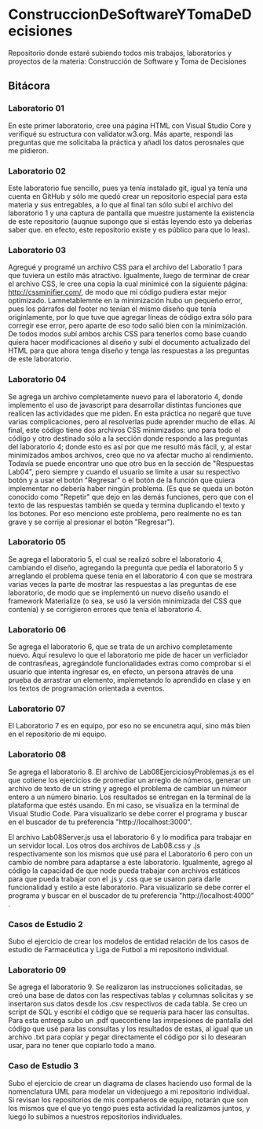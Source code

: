 # ConstruccionDeSoftwareYTomaDeDecisiones
Repositorio donde estaré subiendo todos mis trabajos, laboratorios y proyectos de la materia: Construcción de Software y Toma de Decisiones

## Bitácora

### Laboratorio 01
En este primer laboratorio, cree una página HTML con Visual Studio Core y verifiqué su estructura con validator.w3.org. Más aparte, respondí las preguntas que me solicitaba la práctica y añadí los datos perosnales que me pidieron.

### Laboratorio 02
Este laboratorio fue sencillo, pues ya tenía instalado git, igual ya tenía una cuenta en GitHub y sólo me quedó crear un repositorio especial para esta materia y sus entregables, a lo que al final tan sólo subí el archivo del laboratorio 1 y una captura de pantalla que muestre justamente la existencia de este repositorio (auqnue supongo que si estás leyendo esto ya deberías saber que. en efecto, este repositorio existe y es público para que lo leas).

### Laboratorio 03
Agregué y programé un archivo CSS para el archivo del Laboratio 1 para que tuviera un estilo más atractivo. Igualmente, luego de terminar de crear el archivo CSS, le cree una copia la cual minimicé con la siguiente página: http://cssminifier.com/, de modo que mi código pudiera estar mejor optimizado. Lamnetablemnte en la minimización hubo un pequeño error, pues los párrafos del footer no tenían el mismo diseño que tenía originlamente, por lo que tuve que agregar líneas de código extra sólo para corregir ese error, pero aparte de eso todo salió bien con la minimización. De todos modos subí ambos archis CSS para tenerlos como base cuando quiera hacer modificaciones al diseño y subí el documento actualizado del HTML para que ahora tenga diseño y tenga las respuestas a las preguntas de este laboratorio.

### Laboratorio 04
Se agrega un archivo completamente nuevo para el laboratorio 4, donde implemento el uso de javascript para desarrollar distintas funciones que realicen las actividades que me piden. En esta práctica no negaré que tuve varias complicaciones, pero al resolverlas pude aprender mucho de ellas. Al final, este código tiene dos archivos CSS minimizados: uno para todo el código y otro destinado sólo a la sección donde respondo a las preguntas del laboratorio 4; donde esto es así por que me resultó más fácil, y, al estar minimizados ambos archivos, creo que no va afectar mucho al rendimiento. Todavía se puede encontrar uno que otro bus en la sección de "Respuestas Lab04", pero siempre y cuando el usuario se limite a usar su respectivo botón y a usar el botón "Regresar" o el botón de la función que quiera implementar no debería haber ningún problema. (Es que se queda un botón conocido como "Repetir" que dejo en las demás funciones, pero que con el texto de las respuestas también se queda y termina duplicando el texto y los botones. Por eso menciono este problema, pero realmente no es tan grave y se corrije al presionar el botón "Regresar").

### Laboratorio 05
Se agrega el laboratorio 5, el cual se realizó sobre el laboratorio 4, cambiando el diseño, agregando la pregunta que pedía el laboratorio 5 y arreglando el problema quese tenía en el laboratorio 4 con que se mostrara varias veces la parte de mostrar las respuestas a las preguntas de ese laboratorio, de modo que se implementó un nuevo diseño usando el framework Materialize (o sea, se usó la versión minimizada del CSS que contenía) y se corrigieron errores que tenía el laboratorio 4. 

### Laboratorio 06
Se agrega el laboratorio 6, que se trata de un archivo completamente nuevo. Aquí resulevo lo que el laboratorio me pide de hacer un verficiador de contrasñeas, agregándole funcionalidades extras como comprobar si el usuario que intenta ingresar es, en efecto, un persona  através de una prueba de arrastrar un elemento, implemetando lo aprendido en clase y en los textos de programación orientada a eventos. 

### Laboratorio 07
El Laboratorio 7 es en equipo, por eso no se encunetra aquí, sino más bien en el repositorio de mi equipo.

### Laboratorio 08
Se agrega el laboratorio 8. El archivo de Lab08EjerciciosyProblemas.js es el que cotiene los ejercicios de promediar un arreglo de números, generar un archivo de texto de un string y agrego el problema de cambiar un númeor entero a un número binario. Los resultados se entregan en la terminal de la plataforma que estés usando. En mi caso, se visualiza en la terminal de Visual Studio Code. Para visualizarlo se debe correr el programa y buscar en el buscador de tu preferencia "http://localhost:3000". 

El archivo Lab08Server.js usa el laboratorio 6 y lo modifica para trabajar en un servidor local. Los otros dos archivos de Lab08.css y .js respectivamente son los mismos que usé para el Laboratorio 6 pero con un cambio de nombre para adaptarse a este laboratorio. Igualmente, agrego al código la capacidad de que node pueda trabajar con archivos estáticos para que pueda trabajar con el .js y .css que se usaron para darle funcionalidad y estilo a este laboratorio. Para visualizarlo se debe correr el programa y buscar en el buscador de tu preferencia "http://localhost:4000" . 

### Casos de Estudio 2
Subo el ejercicio de crear los modelos de entidad relación de los casos de estudio de Farmacéutica y Liga de Futbol a mi repositorio individual.

### Laboratorio 09
Se agrega el laboratorio 9. Se realizaron las instrucciones solicitadas, se creó una base de datos con las respectivas tablas y columnas solicitas y se insertaron sus datos desde los .csv respectivos de cada tabla. Se creo un script de SQL y escribí el código que se requería para hacer las consultas. Para esta entrega subo un .pdf quecontiene las imrpesiones de pantalla del código que usé para las consultas y los resultados de estas, al igual que un archivo .txt para copiar y pegar directamente el código por si lo desearan usar, para no tener que copiarlo todo a mano.

### Caso de Estudio 3
Subo el ejercicio de crear un diagrama de clases haciendo uso formal de la nomenclatura UML para modelar un videojuego a mi repositorio individual. Si revisan los repositorios de mis compañeros de equipo, notarán que son los mismos que el que yo tengo pues esta actividad la realizamos juntos, y luego lo subimos a nuestros repositorios individuales.
